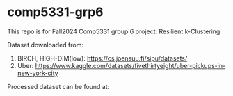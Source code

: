 # comp5331-grp6
This repo is for Fall2024 Comp5331 group 6 project: Resilient k-Clustering

Dataset downloaded from: 
1. BIRCH, HIGH-DIM(low): https://cs.joensuu.fi/sipu/datasets/
2. Uber: https://www.kaggle.com/datasets/fivethirtyeight/uber-pickups-in-new-york-city

Processed dataset can be found at: 